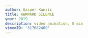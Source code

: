 ```yaml
---
author: Gasper Kunsic
title: AWKWARD SILENCE​
year: 2019
description: video animation, 8 min
vimeoID: '317082400'
---
```

